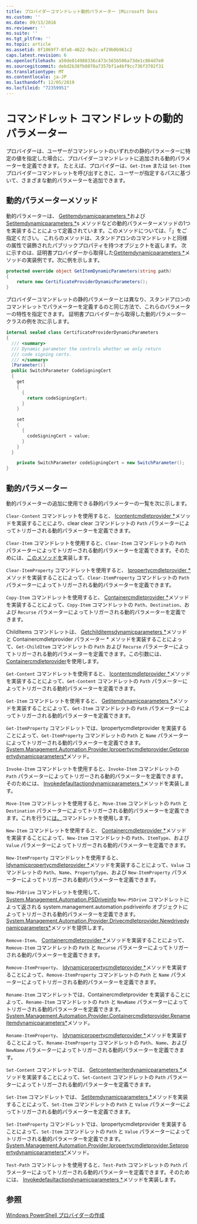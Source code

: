 ```yaml
---
title: プロバイダーコマンドレット動的パラメーター |Microsoft Docs
ms.custom: ''
ms.date: 09/13/2016
ms.reviewer: ''
ms.suite: ''
ms.tgt_pltfrm: ''
ms.topic: article
ms.assetid: 8f1069f7-8fa8-4622-9e2c-af29b0b961c2
caps.latest.revision: 6
ms.openlocfilehash: a50de014988336c473c565b506a73de1c864d7e0
ms.sourcegitcommit: debd2b38fb8070a7357bf1a4bf9cc736f3702f31
ms.translationtype: MT
ms.contentlocale: ja-JP
ms.lasthandoff: 12/05/2019
ms.locfileid: "72359951"
---
```

# <a name="provider-cmdlet-dynamic-parameters"></a>コマンドレット コマンドレットの動的パラメーター

プロバイダーは、ユーザーがコマンドレットのいずれかの静的パラメーターに特定の値を指定した場合に、プロバイダーコマンドレットに追加される動的パラメーターを定義できます。 たとえば、プロバイダーは、`Get-Item` または `Set-Item` プロバイダーコマンドレットを呼び出すときに、ユーザーが指定するパスに基づいて、さまざまな動的パラメーターを追加できます。

## <a name="dynamic-parameter-methods"></a>動的パラメーターメソッド

動的パラメーターは、 [Getitemdynamicparameters *](/dotnet/api/System.Management.Automation.Provider.ItemCmdletProvider.GetItemDynamicParameters)および[Setitemdynamicparameters *](/dotnet/api/System.Management.Automation.Provider.ItemCmdletProvider.SetItemDynamicParameters)s メソッドなどの動的パラメーターメソッドの1つを実装することによって定義されています。このメソッドについては、「」をご指定ください。 これらのメソッドは、スタンドアロンのコマンドレットと同様の属性で装飾されたパブリックプロパティを持つオブジェクトを返します。 次に示すのは、証明書プロバイダーから取得した[Getitemdynamicparameters *](/dotnet/api/System.Management.Automation.Provider.ItemCmdletProvider.GetItemDynamicParameters)メソッドの実装例です。次に例を示します。

```csharp
protected override object GetItemDynamicParameters(string path)
{
    return new CertificateProviderDynamicParameters();
}
```

プロバイダーコマンドレットの静的パラメーターとは異なり、スタンドアロンのコマンドレットでパラメーターを定義するのと同じ方法で、これらのパラメーターの特性を指定できます。 証明書プロバイダーから取得した動的パラメータークラスの例を次に示します。

```csharp
internal sealed class CertificateProviderDynamicParameters
{
  /// <summary>
  /// Dynamic parameter the controls whether we only return
  /// code signing certs.
  /// </summary>
  [Parameter()]
  public SwitchParameter CodeSigningCert
  {
    get
    {
      {
        return codeSigningCert;
      }
    }

    set
    {
      {
        codeSigningCert = value;
      }
    }
  }

    private SwitchParameter codeSigningCert = new SwitchParameter();
}
```

## <a name="dynamic-parameters"></a>動的パラメーター

動的パラメーターの追加に使用できる静的パラメーターの一覧を次に示します。

`Clear-Content` コマンドレットを使用すると、 [Icontentcmdletprovider *](/dotnet/api/System.Management.Automation.Provider.IContentCmdletProvider.ClearContentDynamicParameters)メソッドを実装することにより、clear clear コマンドレットの `Path` パラメーターによってトリガーされる動的パラメーターを定義できます。

`Clear-Item` コマンドレットを使用すると、`Clear-Item` コマンドレットの `Path` パラメーターによってトリガーされる動的パラメーターを定義できます。そのためには、[このメソッドを](/dotnet/api/System.Management.Automation.Provider.ItemCmdletProvider.ClearItemDynamicParameters)実装します。

`Clear-ItemProperty` コマンドレットを使用すると、 [Ipropertycmdletprovider *](/dotnet/api/System.Management.Automation.Provider.IPropertyCmdletProvider.ClearPropertyDynamicParameters)メソッドを実装することによって、`Clear-ItemProperty` コマンドレットの `Path` パラメーターによってトリガーされる動的パラメーターを定義できます。

`Copy-Item` コマンドレットを使用すると、 [Containercmdletprovider *](/dotnet/api/System.Management.Automation.Provider.ContainerCmdletProvider.CopyItemDynamicParameters)メソッドを実装することによって、`Copy-Item` コマンドレットの `Path`、`Destination`、および `Recurse` パラメーターによってトリガーされる動的パラメーターを定義できます。

ChildItems コマンドレットは、 [Getchilditemsdynamicparameters *](/dotnet/api/System.Management.Automation.Provider.ContainerCmdletProvider.GetChildItemsDynamicParameters)メソッドと Containercmdletprovider パラメーター * メソッドを実装することによって、`Get-ChildItem` コマンドレットの `Path` および `Recurse` パラメーターによってトリガーされる動的パラメーターを定義できます。この引数には、 [Containercmdletprovider](/dotnet/api/System.Management.Automation.Provider.ContainerCmdletProvider.GetChildNamesDynamicParameters)を使用します。

`Get-Content` コマンドレットを使用すると、 [Icontentcmdletprovider *](/dotnet/api/System.Management.Automation.Provider.IContentCmdletProvider.GetContentReaderDynamicParameters)メソッドを実装することによって、`Get-Content` コマンドレットの `Path` パラメーターによってトリガーされる動的パラメーターを定義できます。

`Get-Item` コマンドレットを使用すると、 [Getitemdynamicparameters *](/dotnet/api/System.Management.Automation.Provider.ItemCmdletProvider.GetItemDynamicParameters)メソッドを実装することによって、`Get-Item` コマンドレットの `Path` パラメーターによってトリガーされる動的パラメーターを定義できます。

`Get-ItemProperty` コマンドレットでは、Ipropertycmdletprovider を実装することによって、`Get-ItemProperty` コマンドレットの `Path` と `Name` パラメーターによってトリガーされる動的パラメーターを定義できます。 [System.Management.Automation.Provider.Ipropertycmdletprovider.Getpropertydynamicparameters*](/dotnet/api/System.Management.Automation.Provider.IPropertyCmdletProvider.GetPropertyDynamicParameters)メソッド。

`Invoke-Item` コマンドレットを使用すると、`Invoke-Item` コマンドレットの `Path` パラメーターによってトリガーされる動的パラメーターを定義できます。そのためには、 [Invokedefaultactiondynamicparameters *](/dotnet/api/System.Management.Automation.Provider.ItemCmdletProvider.InvokeDefaultActionDynamicParameters)メソッドを実装します。

`Move-Item` コマンドレットを使用すると、`Move-Item` コマンドレットの `Path` と `Destination` パラメーターによってトリガーされる動的パラメーターを定義できます。これを行うに[は、](/dotnet/api/System.Management.Automation.Provider.NavigationCmdletProvider.MoveItemDynamicParameters)コマンドレットを使用します。

`New-Item` コマンドレットを使用すると、 [Containercmdletprovider *](/dotnet/api/System.Management.Automation.Provider.ContainerCmdletProvider.NewItemDynamicParameters)メソッドを実装することによって、`New-Item` コマンドレットの `Path`、`ItemType`、および `Value` パラメーターによってトリガーされる動的パラメーターを定義できます。

`New-ItemProperty` コマンドレットを使用すると、 [Idynamicpropertycmdletprovider *](/dotnet/api/System.Management.Automation.Provider.IDynamicPropertyCmdletProvider.NewPropertyDynamicParameters)メソッドを実装することによって、`Value` コマンドレットの `Path`、`Name`、`PropertyType`、および `New-ItemProperty` パラメーターによってトリガーされる動的パラメーターを定義できます。

`New-PSDrive` コマンドレットを使用して、 [System.Management.Automation.PSDriveinfo](/dotnet/api/System.Management.Automation.PSDriveInfo) `New-PSDrive` コマンドレットによって返される system.management.automation.psdriveinfo オブジェクトによってトリガーされる動的パラメーターを定義できます。[System.Management.Automation.Provider.Drivecmdletprovider.Newdrivedynamicparameters*](/dotnet/api/System.Management.Automation.Provider.DriveCmdletProvider.NewDriveDynamicParameters)メソッドを提供します。

`Remove-Item`、 [Containercmdletprovider *](/dotnet/api/System.Management.Automation.Provider.ContainerCmdletProvider.RemoveItemDynamicParameters)メソッドを実装することによって、`Remove-Item` コマンドレットの `Path` と `Recurse` パラメーターによってトリガーされる動的パラメーターを定義できます。

`Remove-ItemProperty`、 [Idynamicpropertycmdletprovider *](/dotnet/api/System.Management.Automation.Provider.IDynamicPropertyCmdletProvider.RemovePropertyDynamicParameters)メソッドを実装することによって、`Remove-ItemProperty` コマンドレットの `Path` と `Name` パラメーターによってトリガーされる動的パラメーターを定義できます。

`Rename-Item` コマンドレットでは、Containercmdletprovider を実装することによって、`Rename-Item` コマンドレットの `Path` と `NewName` パラメーターによってトリガーされる動的パラメーターを定義できます。 [System.Management.Automation.Provider.Containercmdletprovider.Renameitemdynamicparameters*](/dotnet/api/System.Management.Automation.Provider.ContainerCmdletProvider.RenameItemDynamicParameters)メソッド。

`Rename-ItemProperty`、 [Idynamicpropertycmdletprovider *](/dotnet/api/System.Management.Automation.Provider.IDynamicPropertyCmdletProvider.RenamePropertyDynamicParameters)メソッドを実装することによって、`Rename-ItemProperty` コマンドレットの `Path`、`Name`、および `NewName` パラメーターによってトリガーされる動的パラメーターを定義できます。

`Set-Content` コマンドレットでは、 [Getcontentwriterdynamicparameters *](/dotnet/api/System.Management.Automation.Provider.IContentCmdletProvider.GetContentWriterDynamicParameters)メソッドを実装することによって、`Set-Content` コマンドレットの `Path` パラメーターによってトリガーされる動的パラメーターを定義できます。

`Set-Item` コマンドレットでは、 [Setitemdynamicparameters *](/dotnet/api/System.Management.Automation.Provider.ItemCmdletProvider.SetItemDynamicParameters)メソッドを実装することによって、`Set-Item` コマンドレットの `Path` と `Value` パラメーターによってトリガーされる動的パラメーターを定義できます。

`Set-ItemProperty` コマンドレットでは、Ipropertycmdletprovider を実装することによって、`Set-Item` コマンドレットの `Path` と `Value` パラメーターによってトリガーされる動的パラメーターを定義できます。 [System.Management.Automation.Provider.Ipropertycmdletprovider.Setpropertydynamicparameters*](/dotnet/api/System.Management.Automation.Provider.IPropertyCmdletProvider.SetPropertyDynamicParameters)メソッド。

`Test-Path` コマンドレットを使用すると、`Test-Path` コマンドレットの `Path` パラメーターによってトリガーされる動的パラメーターを定義できます。そのためには、 [Invokedefaultactiondynamicparameters *](/dotnet/api/System.Management.Automation.Provider.ItemCmdletProvider.InvokeDefaultActionDynamicParameters)メソッドを実装します。

## <a name="see-also"></a>参照

[Windows PowerShell プロバイダーの作成](./writing-a-windows-powershell-provider.md)